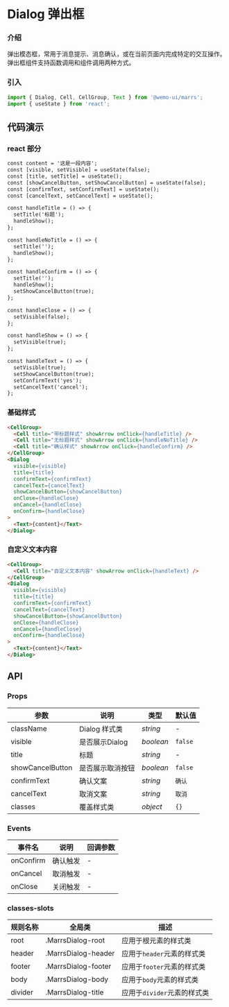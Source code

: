 # Dialog 弹出框

### 介绍

弹出模态框，常用于消息提示、消息确认，或在当前页面内完成特定的交互操作。
弹出框组件支持函数调用和组件调用两种方式。

### 引入

```js
import { Dialog, Cell, CellGroup, Text } from '@wemo-ui/marrs';
import { useState } from 'react';
```

## 代码演示

### react 部分

```html
const content = '这是一段内容';
const [visible, setVisible] = useState(false);
const [title, setTitle] = useState();
const [showCancelButton, setShowCancelButton] = useState(false);
const [confirmText, setConfirmText] = useState();
const [cancelText, setCancelText] = useState();

const handleTitle = () => {
  setTitle('标题');
  handleShow();
};

const handleNoTitle = () => {
  setTitle('');
  handleShow();
};

const handleConfirm = () => {
  setTitle('');
  handleShow();
  setShowCancelButton(true);
};

const handleClose = () => {
  setVisible(false);
};

const handleShow = () => {
  setVisible(true);
};

const handleText = () => {
  setVisible(true);
  setShowCancelButton(true);
  setConfirmText('yes');
  setCancelText('cancel');
};

```

### 基础样式

```html
<CellGroup>
  <Cell title="带标题样式" showArrow onClick={handleTitle} />
  <Cell title="无标题样式" showArrow onClick={handleNoTitle} />
  <Cell title="确认样式" showArrow onClick={handleConfirm} />
</CellGroup>
<Dialog
  visible={visible}
  title={title}
  confirmText={confirmText}
  cancelText={cancelText}
  showCancelButton={showCancelButton}
  onClose={handleClose}
  onCancel={handleClose}
  onConfirm={handleClose}
>
  <Text>{content}</Text>
</Dialog>
```
### 自定义文本内容

```html
<CellGroup>
  <Cell title="自定义文本内容" showArrow onClick={handleText} />
</CellGroup>
<Dialog
  visible={visible}
  title={title}
  confirmText={confirmText}
  cancelText={cancelText}
  showCancelButton={showCancelButton}
  onClose={handleClose}
  onCancel={handleClose}
  onConfirm={handleClose}
>
  <Text>{content}</Text>
</Dialog>
```

## API

### Props

| 参数 | 说明 | 类型 | 默认值 |
| --- | --- | --- | --- |
| className| Dialog 样式类 | _string_ | - |
| visible| 是否展示Dialog | _boolean_ | `false` |
| title| 标题 | _string_ | - |
| showCancelButton| 是否展示取消按钮 | _boolean_ | `false` |
| confirmText| 确认文案 | _string_ | `确认` |
| cancelText| 取消文案   | _string_ | `取消` |
| classes| 覆盖样式类 | _object_ | `{}` |

### Events

| 事件名 | 说明 | 回调参数 |
| --- | --- | --- |
| onConfirm | 确认触发 | - |
| onCancel | 取消触发 | - |
| onClose | 关闭触发 | - |

### classes-slots

| 规则名称 | 全局类 | 描述 |
| --- | --- | --- |
| root| .MarrsDialog-root | 应用于根元素的样式类 |
| header| .MarrsDialog-header | 应用于`header`元素的样式类 |
| footer| .MarrsDialog-footer | 应用于`footer`元素的样式类 |
| body| .MarrsDialog-body | 应用于`body`元素的样式类 |
| divider| .MarrsDialog-title | 应用于`divider`元素的样式类 |
